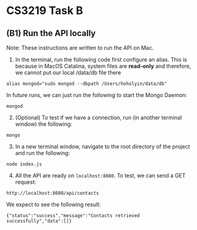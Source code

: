 # CS3219 Task B

## (B1) Run the API locally
Note: These instructions are written to run the API on Mac.

1. In the terminal, run the following code first configure an alias. This is because in MacOS Catalina, system files are **read-only** and 
therefore, we cannot put our local /data/db file there
```
alias mongod="sudo mongod --dbpath /Users/hoholyin/data/db"
```

In future runs, we can just run the following to start the Mongo Daemon:
```
mongod
```

2. (Optional) To test if we have a connection, run (in another terminal window) the following:
```
mongo
```

3. In a new terminal window, navigate to the root directory of the project and run the following:
```
node index.js
```

4. All the API are ready on `localhost:8080`. To test, we can send a GET request:
```
http://localhost:8080/api/contacts
```
We expect to see the following result:
```
{"status":"success","message":"Contacts retrieved successfully","data":[]}
```
